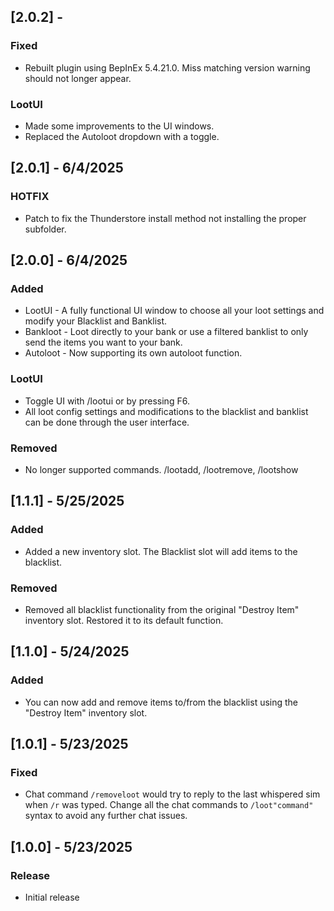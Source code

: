 ## [2.0.2] -
### Fixed
- Rebuilt plugin using BepInEx 5.4.21.0. Miss matching version warning should not longer appear.

### LootUI
- Made some improvements to the UI windows.
- Replaced the Autoloot dropdown with a toggle.

## [2.0.1] - 6/4/2025
### HOTFIX
- Patch to fix the Thunderstore install method not installing the proper subfolder. 

## [2.0.0] - 6/4/2025
### Added 
- LootUI - A fully functional UI window to choose all your loot settings and modify your Blacklist and Banklist.
- Bankloot - Loot directly to your bank or use a filtered banklist to only send the items you want to your bank.
- Autoloot - Now supporting its own autoloot function.

### LootUI
- Toggle UI with /lootui or by pressing F6.
- All loot config settings and modifications to the blacklist and banklist can be done through the user interface.

### Removed
- No longer supported commands. /lootadd, /lootremove, /lootshow

## [1.1.1] - 5/25/2025
### Added
- Added a new inventory slot. The Blacklist slot will add items to the blacklist.

### Removed
- Removed all blacklist functionality from the original "Destroy Item" inventory slot. Restored it to its default function.

## [1.1.0] - 5/24/2025
### Added
- You can now add and remove items to/from the blacklist using the "Destroy Item" inventory slot.

## [1.0.1] - 5/23/2025
### Fixed
- Chat command `/removeloot` would try to reply to the last whispered sim when `/r` was typed. Change all the chat commands to `/loot"command"` syntax to avoid any further chat issues.

## [1.0.0] - 5/23/2025
### Release
- Initial release